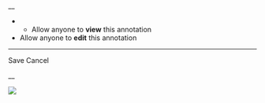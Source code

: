 __

  *   * Allow anyone to **view** this annotation
  * Allow anyone to **edit** this annotation



* * *

Save Cancel

__




![](https://bat.bing.com/action/0?ti=56018282&Ver=2&mid=e1458f56-b6a9-4a35-8c43-83d8a4728565&sid=201ffde0635411ee902411d77b750559&vid=20202bf0635411ee9ac03f2e618b0b9f&vids=0&msclkid=N&pi=0&lg=en-US&sw=800&sh=600&sc=24&nwd=1&tl=Shortform%20%7C%20Amusing%20Ourselves%20to%20Death&p=https%3A%2F%2Fwww.shortform.com%2Fapp%2Fbook%2Famusing-ourselves-to-death%2Fchapter-5&r=&lt=464&evt=pageLoad&sv=1&rn=673683)
